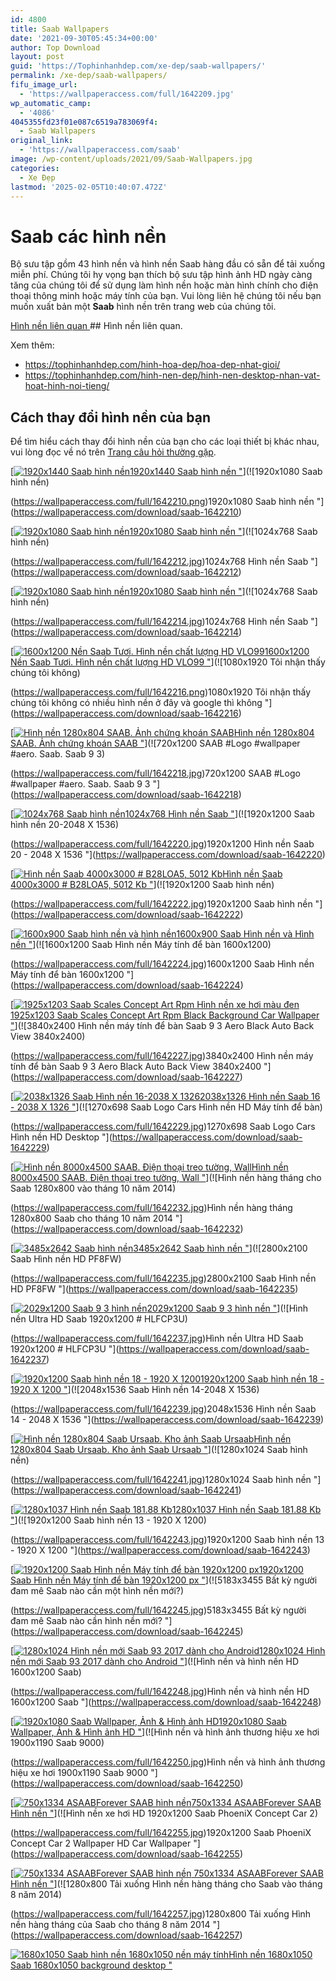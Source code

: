 ```yaml
---
id: 4800
title: Saab Wallpapers
date: '2021-09-30T05:45:34+00:00'
author: Top Download
layout: post
guid: 'https://Tophinhanhdep.com/xe-dep/saab-wallpapers/'
permalink: /xe-dep/saab-wallpapers/
fifu_image_url:
  - 'https://wallpaperaccess.com/full/1642209.jpg'
wp_automatic_camp:
  - '4086'
4045355fd23f01e087c6519a783069f4:
  - Saab Wallpapers
original_link:
  - 'https://wallpaperaccess.com/saab'
image: /wp-content/uploads/2021/09/Saab-Wallpapers.jpg
categories:
  - Xe Đẹp
lastmod: '2025-02-05T10:40:07.472Z'
---
```

# Saab các hình nền

Bộ sưu tập gồm 43 hình nền và hình nền Saab hàng đầu có sẵn để tải xuống miễn phí. Chúng tôi hy vọng bạn thích bộ sưu tập hình ảnh HD ngày càng tăng của chúng tôi để sử dụng làm hình nền hoặc màn hình chính cho điện thoại thông minh hoặc máy tính của bạn. Vui lòng liên hệ chúng tôi nếu bạn muốn xuất bản một **Saab** hình nền trên trang web của chúng tôi.

[Hình nền liên quan ](#related) ## Hình nền liên quan.

   
 Xem thêm:

   
- <https://tophinhanhdep.com/hinh-hoa-dep/hoa-dep-nhat-gioi/>
- <https://tophinhanhdep.com/hinh-nen-dep/hinh-nen-desktop-nhan-vat-hoat-hinh-noi-tieng/>

## Cách thay đổi hình nền của bạn

Để tìm hiểu cách thay đổi hình nền của bạn cho các loại thiết bị khác nhau, vui lòng đọc về nó trên [Trang câu hỏi thường gặp](https://tophinhanhdep.com/faq/).

  
[[![1920x1440 Saab hình nền](https://wallpaperaccess.com/full/1642209.jpg)1920x1440 Saab hình nền "](https://wallpaperaccess.com/download/saab-1642209)](![1920x1080 Saab hình nền)

(https://wallpaperaccess.com/full/1642210.png)1920x1080 Saab hình nền "](https://wallpaperaccess.com/download/saab-1642210)

[[![1920x1080 Saab hình nền](https://wallpaperaccess.com/full/1642211.jpg)1920x1080 Saab hình nền "](https://wallpaperaccess.com/download/saab-1642211)](![1024x768 Saab hình nền)

(https://wallpaperaccess.com/full/1642212.jpg)1024x768 Hình nền Saab "](https://wallpaperaccess.com/download/saab-1642212)

[[![1920x1080 Saab hình nền](https://wallpaperaccess.com/full/1642213.jpg)1920x1080 Saab hình nền "](https://wallpaperaccess.com/download/saab-1642213)](![1024x768 Saab hình nền)

(https://wallpaperaccess.com/full/1642214.jpg)1024x768 Hình nền Saab "](https://wallpaperaccess.com/download/saab-1642214)

[[![1600x1200 Nền Saab Tươi.  Hình nền chất lượng HD VLO99](https://wallpaperaccess.com/full/1642215.jpg)1600x1200 Nền Saab Tươi. Hình nền chất lượng HD VLO99 "](https://wallpaperaccess.com/download/saab-1642215)](![1080x1920 Tôi nhận thấy chúng tôi không)

(https://wallpaperaccess.com/full/1642216.png)1080x1920 Tôi nhận thấy chúng tôi không có nhiều hình nền ở đây và google thì không "](https://wallpaperaccess.com/download/saab-1642216)

[[![Hình nền 1280x804 SAAB.  Ảnh chứng khoán SAAB](https://wallpaperaccess.com/full/1642217.jpg)Hình nền 1280x804 SAAB. Ảnh chứng khoán SAAB "](https://wallpaperaccess.com/download/saab-1642217)](![720x1200 SAAB #Logo #wallpaper #aero.  Saab.  Saab 9 3)

(https://wallpaperaccess.com/full/1642218.jpg)720x1200 SAAB #Logo #wallpaper #aero. Saab. Saab 9 3 "](https://wallpaperaccess.com/download/saab-1642218)

[[![1024x768 Saab hình nền](https://wallpaperaccess.com/full/1642219.jpg)1024x768 Hình nền Saab "](https://wallpaperaccess.com/download/saab-1642219)](![1920x1200 Saab hình nền 20-2048 X 1536)

(https://wallpaperaccess.com/full/1642220.jpg)1920x1200 Hình nền Saab 20 - 2048 X 1536 "](https://wallpaperaccess.com/download/saab-1642220)

[[![Hình nền Saab 4000x3000 # B28LOA5, 5012 Kb](https://wallpaperaccess.com/full/1642221.jpg)Hình nền Saab 4000x3000 # B28LOA5, 5012 Kb "](https://wallpaperaccess.com/download/saab-1642221)](![1920x1200 Saab hình nền)

(https://wallpaperaccess.com/full/1642222.jpg)1920x1200 Saab hình nền "](https://wallpaperaccess.com/download/saab-1642222)

[[![1600x900 Saab hình nền và hình nền](https://wallpaperaccess.com/full/1642223.jpg)1600x900 Saab Hình nền và Hình nền "](https://wallpaperaccess.com/download/saab-1642223)](![1600x1200 Saab Hình nền Máy tính để bàn 1600x1200)

(https://wallpaperaccess.com/full/1642224.jpg)1600x1200 Saab Hình nền Máy tính để bàn 1600x1200 "](https://wallpaperaccess.com/download/saab-1642224)

[[![1925x1203 Saab Scales Concept Art Rpm Hình nền xe hơi màu đen](https://wallpaperaccess.com/full/1642225.jpg)1925x1203 Saab Scales Concept Art Rpm Black Background Car Wallpaper "](https://wallpaperaccess.com/download/saab-1642225)](![3840x2400 Hình nền máy tính để bàn Saab 9 3 Aero Black Auto Back View 3840x2400)

(https://wallpaperaccess.com/full/1642227.jpg)3840x2400 Hình nền máy tính để bàn Saab 9 3 Aero Black Auto Back View 3840x2400 "](https://wallpaperaccess.com/download/saab-1642227)

[[![2038x1326 Saab Hình nền 16-2038 X 1326](https://wallpaperaccess.com/full/1642228.png)2038x1326 Hình nền Saab 16 - 2038 X 1326 "](https://wallpaperaccess.com/download/saab-1642228)](![1270x698 Saab Logo Cars Hình nền HD Máy tính để bàn)

(https://wallpaperaccess.com/full/1642229.jpg)1270x698 Saab Logo Cars Hình nền HD Desktop "](https://wallpaperaccess.com/download/saab-1642229)

[[![Hình nền 8000x4500 SAAB.  Điện thoại treo tường, Wall](https://wallpaperaccess.com/full/1642230.jpg)Hình nền 8000x4500 SAAB. Điện thoại treo tường, Wall "](https://wallpaperaccess.com/download/saab-1642230)](![Hình nền hàng tháng cho Saab 1280x800 vào tháng 10 năm 2014)

(https://wallpaperaccess.com/full/1642232.jpg)Hình nền hàng tháng 1280x800 Saab cho tháng 10 năm 2014 "](https://wallpaperaccess.com/download/saab-1642232)

[[![3485x2642 Saab hình nền](https://wallpaperaccess.com/full/1642234.jpg)3485x2642 Saab hình nền "](https://wallpaperaccess.com/download/saab-1642234)](![2800x2100 Saab Hình nền HD PF8FW)

(https://wallpaperaccess.com/full/1642235.jpg)2800x2100 Saab Hình nền HD PF8FW "](https://wallpaperaccess.com/download/saab-1642235)

[[![2029x1200 Saab 9 3 hình nền](https://wallpaperaccess.com/full/1642236.jpg)2029x1200 Saab 9 3 hình nền "](https://wallpaperaccess.com/download/saab-1642236)](![Hình nền Ultra HD Saab 1920x1200 # HLFCP3U)

(https://wallpaperaccess.com/full/1642237.jpg)Hình nền Ultra HD Saab 1920x1200 # HLFCP3U "](https://wallpaperaccess.com/download/saab-1642237)

[[![1920x1200 Saab hình nền 18 - 1920 X 1200](https://wallpaperaccess.com/full/1642238.jpg)1920x1200 Saab hình nền 18 - 1920 X 1200 "](https://wallpaperaccess.com/download/saab-1642238)](![2048x1536 Saab Hình nền 14-2048 X 1536)

(https://wallpaperaccess.com/full/1642239.jpg)2048x1536 Hình nền Saab 14 - 2048 X 1536 "](https://wallpaperaccess.com/download/saab-1642239)

[[![Hình nền 1280x804 Saab Ursaab.  Kho ảnh Saab Ursaab](https://wallpaperaccess.com/full/1642240.jpg)Hình nền 1280x804 Saab Ursaab. Kho ảnh Saab Ursaab "](https://wallpaperaccess.com/download/saab-1642240)](![1280x1024 Saab hình nền)

(https://wallpaperaccess.com/full/1642241.jpg)1280x1024 Saab hình nền "](https://wallpaperaccess.com/download/saab-1642241)

[[![1280x1037 Hình nền Saab 181.88 Kb](https://wallpaperaccess.com/full/1642242.jpg)1280x1037 Hình nền Saab 181.88 Kb "](https://wallpaperaccess.com/download/saab-1642242)](![1920x1200 Saab hình nền 13 - 1920 X 1200)

(https://wallpaperaccess.com/full/1642243.jpg)1920x1200 Saab hình nền 13 - 1920 X 1200 "](https://wallpaperaccess.com/download/saab-1642243)

[[![1920x1200 Saab Hình nền Máy tính để bàn 1920x1200 px](https://wallpaperaccess.com/full/1642244.jpg)1920x1200 Saab Hình nền Máy tính để bàn 1920x1200 px "](https://wallpaperaccess.com/download/saab-1642244)](![5183x3455 Bất kỳ người đam mê Saab nào cần một hình nền mới?)

(https://wallpaperaccess.com/full/1642245.jpg)5183x3455 Bất kỳ người đam mê Saab nào cần hình nền mới? "](https://wallpaperaccess.com/download/saab-1642245)

[[![1280x1024 Hình nền mới Saab 93 2017 dành cho Android](https://wallpaperaccess.com/full/1642247.jpg)1280x1024 Hình nền mới Saab 93 2017 dành cho Android "](https://wallpaperaccess.com/download/saab-1642247)](![Hình nền và hình nền HD 1600x1200 Saab)

(https://wallpaperaccess.com/full/1642248.jpg)Hình nền và hình nền HD 1600x1200 Saab "](https://wallpaperaccess.com/download/saab-1642248)

[[![1920x1080 Saab Wallpaper, Ảnh & Hình ảnh HD](https://wallpaperaccess.com/full/1642249.jpg)1920x1080 Saab Wallpaper, Ảnh &amp; Hình ảnh HD "](https://wallpaperaccess.com/download/saab-1642249)](![Hình nền và hình ảnh thương hiệu xe hơi 1900x1190 Saab 9000)

(https://wallpaperaccess.com/full/1642250.jpg)Hình nền và hình ảnh thương hiệu xe hơi 1900x1190 Saab 9000 "](https://wallpaperaccess.com/download/saab-1642250)

[[![750x1334 ASAABForever SAAB hình nền](https://wallpaperaccess.com/full/1642253.jpg)750x1334 ASAABForever SAAB Hình nền "](https://wallpaperaccess.com/download/saab-1642253)](![Hình nền xe hơi HD 1920x1200 Saab PhoeniX Concept Car 2)

(https://wallpaperaccess.com/full/1642255.jpg)1920x1200 Saab PhoeniX Concept Car 2 Wallpaper HD Car Wallpaper "](https://wallpaperaccess.com/download/saab-1642255)

[[![750x1334 ASAABForever SAAB hình nền](https://wallpaperaccess.com/full/1642256.jpg) 750x1334 ASAABForever SAAB Hình nền "](https://wallpaperaccess.com/download/saab-1642256)](![1280x800 Tải xuống Hình nền hàng tháng cho Saab vào tháng 8 năm 2014)

(https://wallpaperaccess.com/full/1642257.jpg)1280x800 Tải xuống Hình nền hàng tháng của Saab cho tháng 8 năm 2014 "](https://wallpaperaccess.com/download/saab-1642257)

[![1680x1050 Saab hình nền 1680x1050 nền máy tính](https://wallpaperaccess.com/full/1642258.jpg)Hình nền 1680x1050 Saab 1680x1050 background desktop "](https://wallpaperaccess.com/download/saab-1642258)
